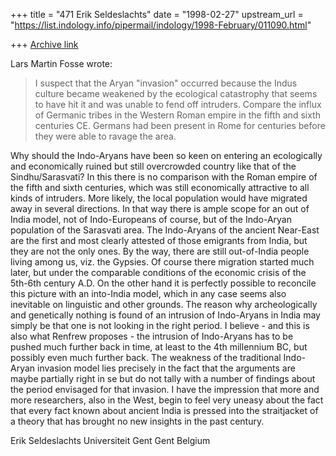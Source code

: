 +++
title = "471 Erik Seldeslachts"
date = "1998-02-27"
upstream_url = "https://list.indology.info/pipermail/indology/1998-February/011090.html"

+++
[Archive link](https://list.indology.info/pipermail/indology/1998-February/011090.html)

Lars Martin Fosse wrote:

> I suspect that the Aryan "invasion" occurred because
> the Indus culture became weakened by the ecological catastrophy that seems
> to have hit it and was unable to fend off intruders. Compare the influx of
> Germanic tribes in the Western Roman empire in the fifth and sixth centuries
> CE. Germans had been present in Rome for centuries before they were able to
> ravage the area.

Why should the Indo-Aryans have been so keen on entering an ecologically and
economically ruined but still overcrowded country like that of the
Sindhu/Sarasvati? In this there is no comparison with the Roman empire of the
fifth and sixth centuries, which was still economically attractive to all kinds of
intruders.
More likely, the local population would have migrated away in several directions.
In that way there is ample scope for an out of India model, not of Indo-Europeans
of course, but of the Indo-Aryan population of the Sarasvati area. The Indo-Aryans
of the ancient Near-East are the first and most clearly attested of those
emigrants from India, but they are not the only ones. By the way, there are still
out-of-India people living among us, viz. the Gypsies. Of course there migration
started much later, but under the comparable conditions of the economic crisis of
the 5th-6th century A.D.
On the other hand it is perfectly possible to reconcile this picture with an
into-India model, which in any case seems also inevitable on linguistic and other
grounds. The reason why archeologically and genetically nothing is found of an
intrusion of Indo-Aryans in India may simply be that one is not looking in the
right period. I believe - and this is also what Renfrew proposes - the intrusion
of Indo-Aryans has to be pushed much further back in time, at least to the 4th
millennium BC, but possibly even much further back.
The weakness of the traditional Indo-Aryan invasion model lies precisely in the
fact that the arguments are maybe partially right in se but do not tally with a
number of findings about the period envisaged for that invasion. I have the
impression that more and more researchers, also in the West, begin to feel very
uneasy about the fact that every fact known about ancient India is pressed into
the straitjacket of a theory that has brought no new insights in the past century.

Erik Seldeslachts
Universiteit Gent
Gent    Belgium




